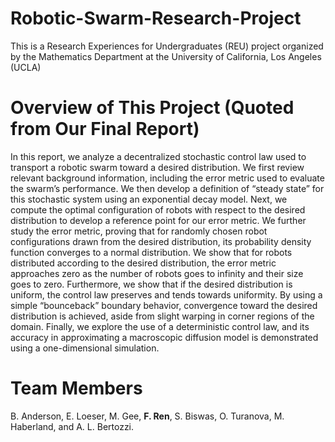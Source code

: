 # Robotic-Swarm-Research-Project
This is a Research Experiences for Undergraduates (REU) project organized by the Mathematics Department at the University of California, Los Angeles (UCLA)

# Overview of This Project (Quoted from Our Final Report)
In this report, we analyze a decentralized stochastic control law used to transport a robotic swarm toward a desired distribution. We first review relevant background information, including the error metric used to evaluate the swarm’s performance. We then develop a definition of “steady state” for this stochastic system using an exponential decay model. Next, we compute the optimal configuration of robots with respect to the desired distribution to develop a reference point for our error metric. We further study the error metric, proving that
for randomly chosen robot configurations drawn from the desired distribution, its probability density function converges to a normal distribution. We show that for robots distributed according to the desired distribution, the error metric approaches zero as the number of robots goes to infinity and their size goes to zero. Furthermore, we show that if the desired distribution is uniform, the control
law preserves and tends towards uniformity. By using a simple “bounceback” boundary behavior, convergence toward the desired distribution is achieved, aside from slight warping in corner regions of the domain. Finally, we explore the use of a deterministic control law, and its
accuracy in approximating a macroscopic diffusion model is demonstrated using a one-dimensional simulation.

# Team Members
B. Anderson, E. Loeser, M. Gee, **F. Ren**, S. Biswas, O. Turanova, M. Haberland, and A. L. Bertozzi.
